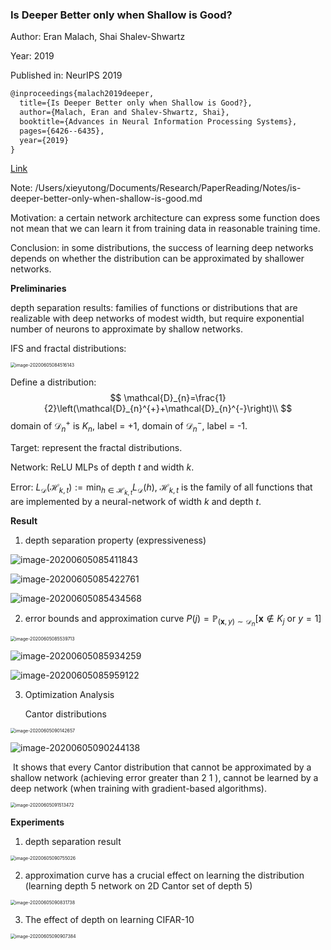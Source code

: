 ### Is Deeper Better only when Shallow is Good?

Author: Eran Malach, Shai Shalev-Shwartz

Year: 2019

Published in: NeurIPS 2019

```latex
@inproceedings{malach2019deeper,
  title={Is Deeper Better only when Shallow is Good?},
  author={Malach, Eran and Shalev-Shwartz, Shai},
  booktitle={Advances in Neural Information Processing Systems},
  pages={6426--6435},
  year={2019}
}
```

[Link](https://github.com/Theodore-PKU/paper-notes/blob/master/is-deeper-better-only-when-shallow-is-good.md)

Note: /Users/xieyutong/Documents/Research/PaperReading/Notes/is-deeper-better-only-when-shallow-is-good.md



Motivation: a certain network architecture can express some function does not mean that we can learn it from training data in reasonable training time.

Conclusion: in some distributions, the success of learning deep networks depends on whether the distribution can be approximated by shallower networks.



**Preliminaries**

depth separation results: families of functions or distributions that are realizable with deep networks of modest width, but require exponential number of neurons to approximate by shallow networks.

IFS and fractal distributions:

<img src="/Users/xieyutong/Pictures/screenshot/image-20200605084516143.png" alt="image-20200605084516143" style="zoom:50%;" />

Define a distribution: 
$$
\mathcal{D}_{n}=\frac{1}{2}\left(\mathcal{D}_{n}^{+}+\mathcal{D}_{n}^{-}\right)\\
$$
domain of $\mathcal{D}_{n}^{+}$ is $K_n$, label = +1, domain of $\mathcal{D}_{n}^{-}$, label = -1.



Target: represent the fractal distributions.

Network: ReLU MLPs of depth $t$ and width $k$.

Error: $L_{\mathcal{D}}\left(\mathcal{H}_{k, t}\right):=\min _{h \in \mathcal{H}_{k, t}} L_{\mathcal{D}}(h)$, $\mathcal{H}_{k, t}$ is the family of all functions that are implemented by a neural-network of width $k$ and depth $t$.



**Result**

1. depth separation property (expressiveness)

![image-20200605085411843](/Users/xieyutong/Pictures/screenshot/image-20200605085411843.png)

![image-20200605085422761](/Users/xieyutong/Pictures/screenshot/image-20200605085422761.png)

![image-20200605085434568](/Users/xieyutong/Pictures/screenshot/image-20200605085434568.png)



2. error bounds and approximation curve $P(j)=\mathbb{P}_{(\boldsymbol{x}, y) \sim \mathcal{D}_{n}}\left[\boldsymbol{x} \notin K_{j} \text { or } y=1\right]$

<img src="/Users/xieyutong/Pictures/screenshot/image-20200605085539713.png" alt="image-20200605085539713" style="zoom:50%;" />

![image-20200605085934259](/Users/xieyutong/Pictures/screenshot/image-20200605085934259.png)

![image-20200605085959122](/Users/xieyutong/Pictures/screenshot/image-20200605085959122.png)

3. Optimization Analysis

   Cantor distributions

<img src="/Users/xieyutong/Pictures/screenshot/image-20200605090142657.png" alt="image-20200605090142657" style="zoom:50%;" />

![image-20200605090244138](/Users/xieyutong/Pictures/screenshot/image-20200605090244138.png)

​	It shows that every Cantor distribution that cannot be approximated by a shallow network (achieving error greater than 2 1 ), cannot be learned by a deep network (when training with gradient-based algorithms).

<img src="/Users/xieyutong/Library/Application Support/typora-user-images/image-20200605091513472.png" alt="image-20200605091513472" style="zoom:50%;" />



**Experiments**

1. depth separation result

<img src="/Users/xieyutong/Pictures/screenshot/image-20200605090755026.png" alt="image-20200605090755026" style="zoom:50%;" />

2. approximation curve has a crucial effect on learning the distribution (learning depth 5 network on 2D Cantor set of depth 5)

<img src="/Users/xieyutong/Pictures/screenshot/image-20200605090831738.png" alt="image-20200605090831738" style="zoom:50%;" />

3. The effect of depth on learning CIFAR-10

<img src="/Users/xieyutong/Pictures/screenshot/image-20200605090907384.png" alt="image-20200605090907384" style="zoom:50%;" />